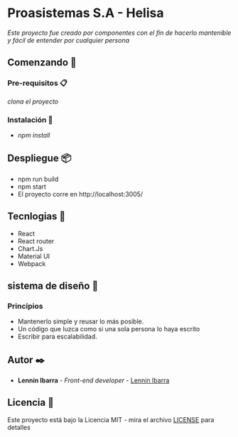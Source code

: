 # Proasistemas S.A - Helisa

_Este proyecto fue creado por componentes con el fin de hacerlo mantenible y fácil de entender por cualquier persona_

## Comenzando 🚀

### Pre-requisitos 📋
_clona el proyecto_

### Instalación 🔧
- _npm install_

## Despliegue 📦
- npm run build
- npm start 
- El proyecto corre en http://localhost:3005/

## Tecnlogias 🔧
- React
- React router
- Chart.Js
- Material UI
- Webpack

## sistema de diseño 🚀

### Principios
- Mantenerlo simple y reusar lo más posible.
- Un código que luzca como si una sola persona lo haya escrito
- Escribir para escalabilidad.

## Autor ✒️

- **Lennin Ibarra** - _Front-end developer_ - [Lennin Ibarra](https://github.com/lenninIbarrraGonzalez)

## Licencia 📄
Este proyecto está bajo la Licencia MIT - mira el archivo [LICENSE](https://wikis.fdi.ucm.es/ELP/Licencia_MIT) para detalles



